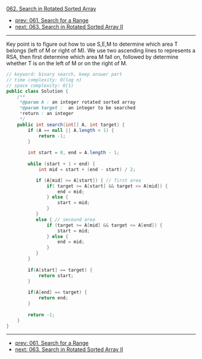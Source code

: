 [062. Search in Rotated Sorted Array](http://www.lintcode.com/problem/search-in-rotated-sorted-array)

- [prev: 061. Search for a Range](061-search-for-a-range.md)
- [next: 063. Search in Rotated Sorted Array II](063-search-in-rotated-sorted-array-ii.md)

---
Key point is to figure out how to use S,E,M to determine which area T belongs (left of M or right of M). We use two ascending lines to represents a RSA, then first determine which area M fall on, followed by determine whether T is on the left of M or on the right of M.

```java
// keyword: binary search, keep answer part
// time complexity: O(log n)
// space complexity: O(1)
public class Solution {
    /** 
     *@param A : an integer rotated sorted array
     *@param target :  an integer to be searched
     *return : an integer
     */
    public int search(int[] A, int target) {
        if (A == null || A.length < 1) {
            return -1;
        }
        
        int start = 0, end = A.length - 1;
        
        while (start + 1 < end) {
            int mid = start + (end - start) / 2;

           if (A[mid] >= A[start]) { // first area
               if( target >= A[start] && target <= A[mid]) {
                   end = mid;
               } else {
                   start = mid;
               }
           }
           else { // secound area
               if (target >= A[mid] && target <= A[end]) {
                   start = mid;
               } else {
                   end = mid;
               }
           }
        }
        
        if(A[start] == target) {
            return start;
        }
        
        if(A[end] == target) {
            return end;
        }
        
        return -1;
    }
}

```

---

- [prev: 061. Search for a Range](061-search-for-a-range.md)
- [next: 063. Search in Rotated Sorted Array II](063-search-in-rotated-sorted-array-ii.md)
